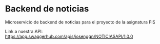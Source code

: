 # Backend de noticias
Microservicio de backend de noticias para el proyecto de la asignatura FIS

Link a nuestra API:
https://app.swaggerhub.com/apis/josenggn/NOTICIASAPI/1.0.0
